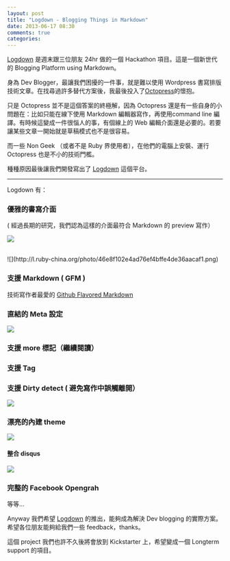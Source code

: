 ```yaml
---
layout: post
title: "Logdown - Blogging Things in Markdown"
date: 2013-06-17 08:30
comments: true
categories: 
---
```


[Logdown](http://logdown.com/) 是週末跟三位朋友 24hr 做的一個 Hackathon 項目。這是一個新世代的 Blogging Platform using Markdown。

身為 Dev Blogger，最讓我們困擾的一件事，就是難以使用 Wordpress 書寫排版技術文章。在找尋過許多替代方案後，我最後投入了[Octopress](http://blog.xdite.net/posts/2011/10/07/what-is-octopress/)的懷抱。

只是 Octopress 並不是這個答案的終極解，因為 Octopress 還是有一些自身的小問題在：比如只能在線下使用 Markdown 編輯器寫作，再使用command line 編譯。有時候這變成一件很惱人的事，有個線上的 Web 編輯介面還是必要的。若要讓某些文章一開始就是草稿模式也不是很容易。

而一些 Non Geek （或者不是 Ruby 界使用者），在他們的電腦上安裝、運行 Octopress 也是不小的技術門檻。

種種原因最後讓我們開發寫出了 [Logdown](http://logdown.com/) 這個平台。

<hr>

Logdown 有：

### 優雅的書寫介面

( 經過長期的研究，我們認為這樣的介面最符合 Markdown 的 preview 寫作）

![](http://l.ruby-china.org/photo/1a203d099ed0353ea7a0dbb223c9c77d.png)

<br>
![](http://l.ruby-china.org/photo/46e8f102e4ad76ef4bffe4de36aacaf1.png)

###  支援 Markdown ( GFM )

技術寫作者最愛的 [Github Flavored Markdown](http://github.github.com/github-flavored-markdown/)

### 直結的 Meta 設定

![](http://l.ruby-china.org/photo/f3a05c2ed4b7836f8b75fa602aba3a6d.png)

### 支援 more 標記（繼續閱讀）
### 支援 Tag 

###  支援 Dirty detect ( 避免寫作中誤觸離開）
![](http://l.ruby-china.org/photo/f41bdbc2cb0183b009a71da86de4485a.png)

###  漂亮的內建 theme
![](http://l.ruby-china.org/photo/a8518eeb98be3110ba50e8958538d558.png)

#### 整合 disqus
![](http://l.ruby-china.org/photo/b66ff665aea95ebe286f525b1f2d4b59.png)

### 完整的 Facebook Opengrah

等等...

Anyway 我們希望 [Logdown](http://logdown.com) 的推出，能夠成為解決 Dev blogging 的實際方案。希望各位朋友能夠給我們一些 feedback，thanks。

這個 project 我們也許不久後將會放到 Kickstarter 上，希望變成一個 Longterm support 的項目。


